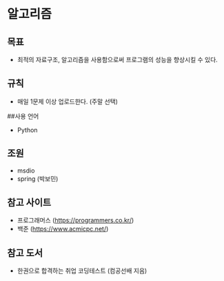 # 알고리즘

## 목표
- 최적의 자료구조, 알고리즘을 사용함으로써 프로그램의 성능을 향상시킬 수 있다.

## 규칙
- 매일 1문제 이상 업로드한다. (주말 선택)

##사용 언어
- Python

## 조원
- msdio
- spring (박보민)

## 참고 사이트
- 프로그래머스 (https://programmers.co.kr/)
- 백준 (https://www.acmicpc.net/)

## 참고 도서
- 한권으로 합격하는 취업 코딩테스트 (컴공선배 지음)

